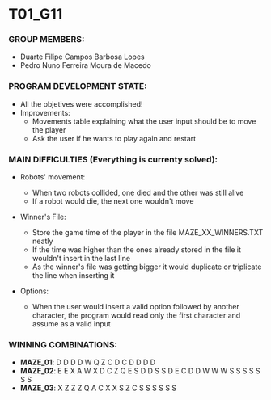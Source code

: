 # T01_G11

### GROUP MEMBERS: 
- Duarte Filipe Campos Barbosa Lopes
- Pedro Nuno Ferreira Moura de Macedo

### PROGRAM DEVELOPMENT STATE:
* All the objetives were accomplished!
* Improvements:
    * Movements table explaining what the user input should be to move the player
    * Ask the user if he wants to play again and restart

### MAIN DIFFICULTIES (Everything is currenty solved):
* Robots' movement:
    * When two robots collided, one died and the other was still alive
    * If a robot would die, the next one wouldn't move

* Winner's File:
    * Store the game time of the player in the file MAZE_XX_WINNERS.TXT neatly
    * If the time was higher than the ones already stored in the file it wouldn't insert in the last line
    * As the winner's file was getting bigger it would duplicate or triplicate the line when inserting it

* Options:
    * When the user would insert a valid option followed by another character, the program would read only the first character and assume as a valid input

### WINNING COMBINATIONS:
* **MAZE_01**: D D D D W Q Z C D C D D D D
* **MAZE_02**: E E X A W X D C Z Q E S D D S S D E C D D W W W S S S S S S S
* **MAZE_03**: X Z Z Z Q A C X X S Z C S S S S S S
